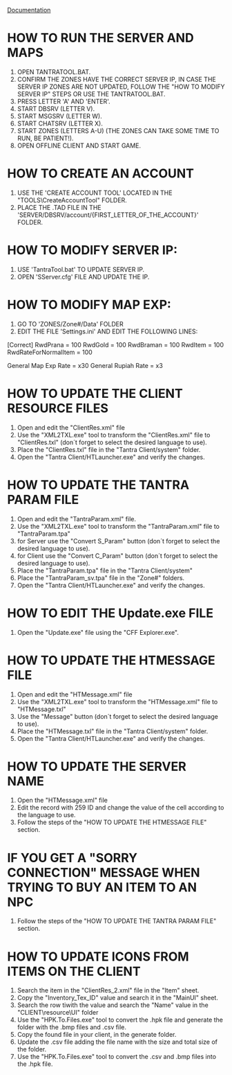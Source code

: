 [Documentation](http://mynetworkforum.weebly.com/gaming-guide/guide-to-maketantraofflineserver)

# HOW TO RUN THE SERVER AND MAPS
1. OPEN TANTRATOOL.BAT.
2. CONFIRM THE ZONES HAVE THE CORRECT SERVER IP, IN CASE THE SERVER IP ZONES ARE NOT UPDATED, FOLLOW THE "HOW TO MODIFY SERVER IP" STEPS OR USE THE TANTRATOOL.BAT.
3. PRESS LETTER 'A' AND 'ENTER'.
4. START DBSRV (LETTER V).
5. START MSGSRV (LETTER W).
6. START CHATSRV (LETTER X).
7. START ZONES (LETTERS A-U) (THE ZONES CAN TAKE SOME TIME TO RUN, BE PATIENT!).
8. OPEN OFFLINE CLIENT AND START GAME.


# HOW TO CREATE AN ACCOUNT
1. USE THE 'CREATE ACCOUNT TOOL' LOCATED IN THE "TOOLS\CreateAccountTool" FOLDER.
2. PLACE THE .TAD FILE IN THE 'SERVER/DBSRV/account/{FIRST_LETTER_OF_THE_ACCOUNT}' FOLDER.


# HOW TO MODIFY SERVER IP:
1. USE 'TantraTool.bat' TO UPDATE SERVER IP.
2. OPEN 'SServer.cfg' FILE AND UPDATE THE IP.


# HOW TO MODIFY MAP EXP:
1. GO TO 'ZONES/Zone#/Data' FOLDER
2. EDIT THE FILE 'Settings.ini' AND EDIT THE FOLLOWING LINES:

[Correct]
RwdPrana 	= 100
RwdGold		= 100
RwdBraman	= 100
RwdItem	 	= 100
RwdRateForNormalItem = 100

General Map Exp Rate = x30
General Rupiah Rate = x3

# HOW TO UPDATE THE CLIENT RESOURCE FILES
1. Open and edit the "ClientRes.xml" file
2. Use the "XML2TXL.exe" tool to transform the "ClientRes.xml" file to "ClientRes.txl" (don´t forget to select the desired language to use).
3. Place the "ClientRes.txl" file in the "Tantra Client/system" folder.
4. Open the "Tantra Client/HTLauncher.exe" and verify the changes.


# HOW TO UPDATE THE TANTRA PARAM FILE
1. Open and edit the "TantraParam.xml" file.
2. Use the "XML2TXL.exe" tool to transform the "TantraParam.xml" file to "TantraParam.tpa"
3. for Server use the "Convert S_Param" button (don´t forget to select the desired language to use).
4. for Client use the "Convert C_Param" button (don´t forget to select the desired language to use).
5. Place the "TantraParam.tpa" file in the "Tantra Client/system"
6. Place the "TantraParam_sv.tpa" file in the "Zone#" folders.
6. Open the "Tantra Client/HTLauncher.exe" and verify the changes.


# HOW TO EDIT THE Update.exe FILE
1. Open the "Update.exe" file using the "CFF Explorer.exe".


# HOW TO UPDATE THE HTMESSAGE FILE
1. Open and edit the "HTMessage.xml" file
2. Use the "XML2TXL.exe" tool to transform the "HTMessage.xml" file to "HTMessage.txl"
3. Use the "Message" button (don´t forget to select the desired language to use).
3. Place the "HTMessage.txl" file in the "Tantra Client/system" folder.
4. Open the "Tantra Client/HTLauncher.exe" and verify the changes.

# HOW TO UPDATE THE SERVER NAME
1. Open the "HTMessage.xml" file
2. Edit the record with 259 ID and change the value of the cell according to the language to use.
3. Follow the steps of the "HOW TO UPDATE THE HTMESSAGE FILE" section.

# IF YOU GET A "SORRY CONNECTION" MESSAGE WHEN TRYING TO BUY AN ITEM TO AN NPC
1. Follow the steps of the "HOW TO UPDATE THE TANTRA PARAM FILE" section.

# HOW TO UPDATE ICONS FROM ITEMS ON THE CLIENT
1. Search the item in the "ClientRes_2.xml" file in the "Item" sheet.
2. Copy the "Inventory_Tex_ID" value and search it in the "MainUI" sheet.
3. Search the row tiwith the value and search the "Name" value in the "CLIENT\resource\UI" folder
4. Use the "HPK.To.Files.exe" tool to convert the .hpk file and generate the folder with the .bmp files and .csv file.
5. Copy the found file in your client, in the generate folder.
6. Update the .csv file adding the file name with the size and total size of the folder.
7. Use the "HPK.To.Files.exe" tool to convert the .csv and .bmp files into the .hpk file.

<!--
AL AGREGAR EL ARCHIVO 'TOOLS/itemserver.txt' en una carpeta de una zona ('ZONES/Zone#/Data') HABILITARA EL ITEM MALL (SE REQUIERE CONFIGURACION DE UNA BASE DE DATOS SQL SERVER 2002)
-->